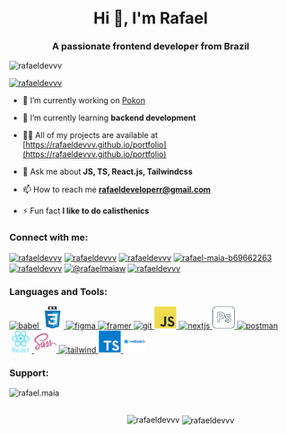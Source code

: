<h1 align="center">Hi 👋, I'm Rafael</h1>
<h3 align="center">A passionate frontend developer from Brazil</h3>

<p align="left"> <img src="https://komarev.com/ghpvc/?username=rafaeldevvv&label=Profile%20views&color=0e75b6&style=flat" alt="rafaeldevvv" /> </p>

<p align="left"> <a href="https://github.com/ryo-ma/github-profile-trophy"><img src="https://github-profile-trophy.vercel.app/?username=rafaeldevvv" alt="rafaeldevvv" /></a> </p>

- 🔭 I’m currently working on [Pokon](https://pokon.vercel.app)

- 🌱 I’m currently learning **backend development**

- 👨‍💻 All of my projects are available at [https://rafaeldevvv.github.io/portfolio](https://rafaeldevvv.github.io/portfolio)

- 💬 Ask me about **JS, TS, React.js, Tailwindcss**

- 📫 How to reach me **rafaeldeveloperr@gmail.com**

- ⚡ Fun fact **I like to do calisthenics**

<h3 align="left">Connect with me:</h3>
<p align="left">
<a href="https://codepen.io/rafaeldevvv" target="blank"><img align="center" src="https://raw.githubusercontent.com/rahuldkjain/github-profile-readme-generator/master/src/images/icons/Social/codepen.svg" alt="rafaeldevvv" height="30" width="40" /></a>
<a href="https://dev.to/rafaeldevvv" target="blank"><img align="center" src="https://raw.githubusercontent.com/rahuldkjain/github-profile-readme-generator/master/src/images/icons/Social/devto.svg" alt="rafaeldevvv" height="30" width="40" /></a>
<a href="https://twitter.com/rafaeldevvv" target="blank"><img align="center" src="https://raw.githubusercontent.com/rahuldkjain/github-profile-readme-generator/master/src/images/icons/Social/twitter.svg" alt="rafaeldevvv" height="30" width="40" /></a>
<a href="https://linkedin.com/in/rafael-maia-b69662263" target="blank"><img align="center" src="https://raw.githubusercontent.com/rahuldkjain/github-profile-readme-generator/master/src/images/icons/Social/linked-in-alt.svg" alt="rafael-maia-b69662263" height="30" width="40" /></a>
<a href="https://instagram.com/rafaeldevvv" target="blank"><img align="center" src="https://raw.githubusercontent.com/rahuldkjain/github-profile-readme-generator/master/src/images/icons/Social/instagram.svg" alt="rafaeldevvv" height="30" width="40" /></a>
<a href="https://medium.com/@rafaelmaiaw" target="blank"><img align="center" src="https://raw.githubusercontent.com/rahuldkjain/github-profile-readme-generator/master/src/images/icons/Social/medium.svg" alt="@rafaelmaiaw" height="30" width="40" /></a>
<a href="https://www.leetcode.com/rafaeldevvv" target="blank"><img align="center" src="https://raw.githubusercontent.com/rahuldkjain/github-profile-readme-generator/master/src/images/icons/Social/leet-code.svg" alt="rafaeldevvv" height="30" width="40" /></a>
</p>

<h3 align="left">Languages and Tools:</h3>
<p align="left"> <a href="https://babeljs.io/" target="_blank" rel="noreferrer"> <img src="https://www.vectorlogo.zone/logos/babeljs/babeljs-icon.svg" alt="babel" width="40" height="40"/> </a> <a href="https://www.w3schools.com/css/" target="_blank" rel="noreferrer"> <img src="https://raw.githubusercontent.com/devicons/devicon/master/icons/css3/css3-original-wordmark.svg" alt="css3" width="40" height="40"/> </a> <a href="https://www.figma.com/" target="_blank" rel="noreferrer"> <img src="https://www.vectorlogo.zone/logos/figma/figma-icon.svg" alt="figma" width="40" height="40"/> </a> <a href="https://www.framer.com/" target="_blank" rel="noreferrer"> <img src="https://www.vectorlogo.zone/logos/framer/framer-icon.svg" alt="framer" width="40" height="40"/> </a> <a href="https://git-scm.com/" target="_blank" rel="noreferrer"> <img src="https://www.vectorlogo.zone/logos/git-scm/git-scm-icon.svg" alt="git" width="40" height="40"/> </a> <a href="https://developer.mozilla.org/en-US/docs/Web/JavaScript" target="_blank" rel="noreferrer"> <img src="https://raw.githubusercontent.com/devicons/devicon/master/icons/javascript/javascript-original.svg" alt="javascript" width="40" height="40"/> </a> <a href="https://nextjs.org/" target="_blank" rel="noreferrer"> <img src="https://cdn.worldvectorlogo.com/logos/nextjs-2.svg" alt="nextjs" width="40" height="40"/> </a> <a href="https://www.photoshop.com/en" target="_blank" rel="noreferrer"> <img src="https://raw.githubusercontent.com/devicons/devicon/master/icons/photoshop/photoshop-line.svg" alt="photoshop" width="40" height="40"/> </a> <a href="https://postman.com" target="_blank" rel="noreferrer"> <img src="https://www.vectorlogo.zone/logos/getpostman/getpostman-icon.svg" alt="postman" width="40" height="40"/> </a> <a href="https://reactjs.org/" target="_blank" rel="noreferrer"> <img src="https://raw.githubusercontent.com/devicons/devicon/master/icons/react/react-original-wordmark.svg" alt="react" width="40" height="40"/> </a> <a href="https://sass-lang.com" target="_blank" rel="noreferrer"> <img src="https://raw.githubusercontent.com/devicons/devicon/master/icons/sass/sass-original.svg" alt="sass" width="40" height="40"/> </a> <a href="https://tailwindcss.com/" target="_blank" rel="noreferrer"> <img src="https://www.vectorlogo.zone/logos/tailwindcss/tailwindcss-icon.svg" alt="tailwind" width="40" height="40"/> </a> <a href="https://www.typescriptlang.org/" target="_blank" rel="noreferrer"> <img src="https://raw.githubusercontent.com/devicons/devicon/master/icons/typescript/typescript-original.svg" alt="typescript" width="40" height="40"/> </a> <a href="https://webpack.js.org" target="_blank" rel="noreferrer"> <img src="https://raw.githubusercontent.com/devicons/devicon/d00d0969292a6569d45b06d3f350f463a0107b0d/icons/webpack/webpack-original-wordmark.svg" alt="webpack" width="40" height="40"/> </a> </p>

<h3 align="left">Support:</h3>
<p><a href="https://www.buymeacoffee.com/rafael.maia"> <img align="left" src="https://cdn.buymeacoffee.com/buttons/v2/default-yellow.png" height="50" width="210" alt="rafael.maia" /></a></p><br><br>

<p><img align="left" src="https://github-readme-stats.vercel.app/api/top-langs?username=rafaeldevvv&show_icons=true&locale=en&layout=compact" alt="rafaeldevvv" /></p>

<p>&nbsp;<img align="center" src="https://github-readme-stats.vercel.app/api?username=rafaeldevvv&show_icons=true&locale=en" alt="rafaeldevvv" /></p>
